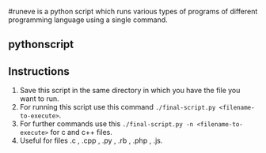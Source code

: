 #runeve is a python script which runs various types of programs of different programming language using a single command.
## pythonscript
## Instructions
1. Save this script in the same directory in which you have the file you want to run.
2. For running this script use this command `./final-script.py <filename-to-execute>`. 
3. For further commands use this `./final-script.py -n <filename-to-execute>` for c and c++ files.
4. Useful for files .c , .cpp , .py , .rb , .php , .js.
